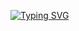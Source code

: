 
[![Typing SVG](http://readme-typing-svg.herokuapp.com?color=FFFFFF&size=50&multiline=true&width=1000&height=70&lines=%20%20%37%72%30%6a%34%6e%20%7c%20%31%33%33%37%39%48%30%35%37%35%20%35%33%43%55%52%49%37%59%20%37%33%34%4d%20)](https://git.io/typing-svg)



